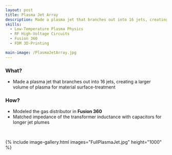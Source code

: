 ```yaml
---
layout: post
title: Plasma Jet Array
description: Made a plasma jet that branches out into 16 jets, creating a larger volume of plasma for material surface-treatment
skills: 
  - Low-Temperature Plasma Physics
  - RF High-Voltage Circuits
  - Fusion 360
  - FDM 3D-Printing

main-image: /PlasmaJetArray.jpg
---
```


### **What?**
 - Made a plasma jet that branches out into 16 jets, creating a larger volume of plasma for material surface-treatment

### **How?**
- Modeled the gas distributor in **Fusion 360**
- Matched impedance of the transformer inductance with capacitors for longer jet plumes


<br>

{% include image-gallery.html images="FullPlasmaJet.jpg" height="1000" %}
